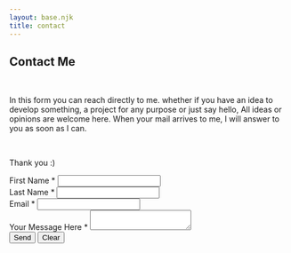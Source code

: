 ```yaml
---
layout: base.njk
title: contact
---
```

<section class="container" id="formCont">
    <div class="text">
        <h1>Contact Me</h1>
        <br>
        <p>
        In this form you can reach directly to me. whether if you have an idea to develop something, a project for any purpose or just say hello, All ideas or opinions are welcome here. When your mail arrives to me, I will answer to you as soon as I can.
        </p>
        <br>
        <p>
        Thank you :)
        </p>
    </div>
    <form name="contact" method="post" netlify>
        <div class="Mainform">
            <div class="Mainform__data">
                <label for="FirstName">First Name *</label>
                <input type="text" id="FirstName" name="FirstName" required>
            </div>
            <div class="Mainform__data">
                <label for="LastName">Last Name *</label>
                <input type="text" name="LastName" id="LastName" required>
            </div>
            <div class="Mainform__data">
                <label for="email">Email *</label>
                <input type="email" name="email" id="email" required>
            </div>
            <label for="message">Your Message Here *</label>
            <textarea name="message" id="message" required></textarea>
            <div class="Mainform__button">
                <button type="submit" class="btn btn--primary">Send</button>
                <button type="reset" class="btn btn--neutral">Clear</button>
            </div>
        </div>
    </form>
</section>